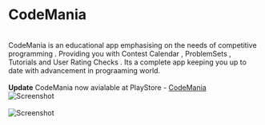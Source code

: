 # CodeMania

<br>CodeMania is an educational app emphasising on the needs of competitive programming . Providing you with Contest Calendar , ProblemSets , Tutorials and User Rating Checks . Its a complete app keeping you up to date with advancement in prograaming world.<br>
<br> <strong>Update</strong> CodeMania now avialable at PlayStore - <a href="https://play.google.com/store/apps/details?id=com.khare.mohit.codemania"> CodeMania </a>
<br>![Screenshot](https://github.com/mkfeuhrer/CodeMania/blob/master/Screenshot_20170325-105559.png)<br>
<br>![Screenshot](https://github.com/mkfeuhrer/CodeMania/blob/master/Screenshot_20170325-105614.png)<br>
